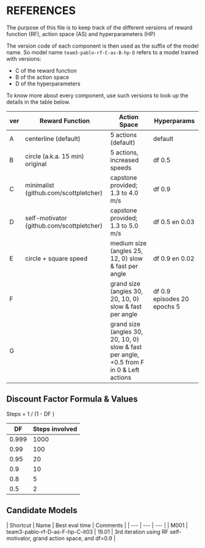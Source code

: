 # REFERENCES

The purpose of this file is to keep track of the different versions of reward function (RF), action space (AS) and hyperparameters (HP)

The version code of each component is then used as the suffix of the model name.
So model name `team3-pablo-rf-C-as-B-hp-D` refers to a model trained with versions:
* C of the reward function
* B of the action space
* D of the hyperparameters

To know more about every component, use such versions to look up the details in the table below.

| ver | Reward Function      | Action Space        | Hyperparams |
|-----|----------------------|---------------------|-------------|
| A   | centerline (default) | 5 actions (default) | default |
| B   | circle (a.k.a. 15 min) original | 5 actions, increased speeds  | df 0.5 |
| C   | minimalist (github.com/scottpletcher) | capstone provided; 1.3 to 4.0 m/s | df 0.9 |
| D   | self-motivator (github.com/scottpletcher)  | capstone provided; 1.3 to 5.0 m/s | df 0.5 en 0.03 |
| E   | circle + square speed  | medium size (angles 25, 12, 0) slow & fast per angle | df 0.9 en 0.02  |
| F   |   | grand size (angles 30, 20, 10, 0) slow & fast per angle | df 0.9 episodes 20 epochs 5  |
| G   |   | grand size (angles 30, 20, 10, 0) slow & fast per angle, +0.5 from F in 0 & Left actions |   |
 
## Discount Factor Formula & Values

Steps = 1 / (1 - DF )

| DF | Steps involved |
|----|----------------|
| 0.999 | 1000 |
| 0.99 | 100 |
| 0.95 | 20 |
| 0.9 | 10 |
| 0.8 | 5 |
| 0.5 | 2 |

## Candidate Models

| Shortcut | Name | Best eval time | Comments |
| --- | --- | --- |
| M001 | team3-pablo-rf-D-as-F-hp-C-it03 | 19.01 | 3rd iteration using RF self-motivator, grand action space, and df=0.9 |
